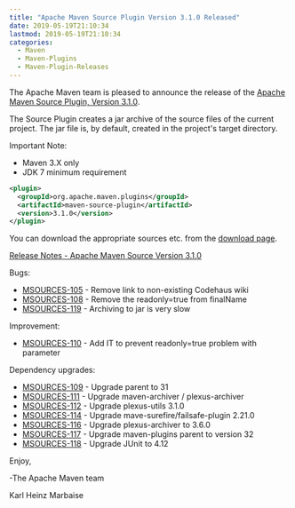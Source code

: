 ```yaml
---
title: "Apache Maven Source Plugin Version 3.1.0 Released"
date: 2019-05-19T21:10:34
lastmod: 2019-05-19T21:10:34
categories:
  - Maven
  - Maven-Plugins
  - Maven-Plugin-Releases
---
```

The Apache Maven team is pleased to announce the release of the 
[Apache Maven Source Plugin, Version 3.1.0][home].

The Source Plugin creates a jar archive of the source files of the current
project. The jar file is, by default, created in the project's target
directory.

Important Note: 

 * Maven 3.X only
 * JDK 7 minimum requirement


```xml
<plugin>
  <groupId>org.apache.maven.plugins</groupId>
  <artifactId>maven-source-plugin</artifactId>
  <version>3.1.0</version>
</plugin>
```

You can download the appropriate sources etc. from the [download page][download].

<!-- more -->

[Release Notes - Apache Maven Source Version 3.1.0][release]

Bugs:

 * [MSOURCES-105](https://issues.apache.org/jira/browse/MSOURCES-105) - Remove link to non-existing Codehaus wiki
 * [MSOURCES-108](https://issues.apache.org/jira/browse/MSOURCES-108) - Remove the readonly=true from finalName
 * [MSOURCES-119](https://issues.apache.org/jira/browse/MSOURCES-119) - Archiving to jar is very slow

Improvement:

 * [MSOURCES-110](https://issues.apache.org/jira/browse/MSOURCES-110) - Add IT to prevent readonly=true problem with parameter

Dependency upgrades:

 * [MSOURCES-109](https://issues.apache.org/jira/browse/MSOURCES-109) - Upgrade parent to 31
 * [MSOURCES-111](https://issues.apache.org/jira/browse/MSOURCES-111) - Upgrade maven-archiver / plexus-archiver
 * [MSOURCES-112](https://issues.apache.org/jira/browse/MSOURCES-112) - Upgrade plexus-utils 3.1.0
 * [MSOURCES-114](https://issues.apache.org/jira/browse/MSOURCES-114) - Upgrade mave-surefire/failsafe-plugin 2.21.0
 * [MSOURCES-116](https://issues.apache.org/jira/browse/MSOURCES-116) - Upgrade plexus-archiver to 3.6.0
 * [MSOURCES-117](https://issues.apache.org/jira/browse/MSOURCES-117) - Upgrade maven-plugins parent to version 32
 * [MSOURCES-118](https://issues.apache.org/jira/browse/MSOURCES-118) - Upgrade JUnit to 4.12


Enjoy,

-The Apache Maven team

Karl Heinz Marbaise

[download]: https://maven.apache.org/plugins/maven-source-plugin/download.html
[home]: https://maven.apache.org/plugins/maven-source-plugin/
[release]: https://issues.apache.org/jira/secure/ReleaseNote.jspa?projectId=12317924&version=12336941
